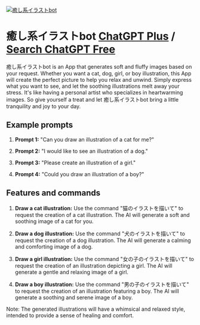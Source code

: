 
[![癒し系イラストbot](https://files.oaiusercontent.com/file-hx1lYVfkpovaIjVzAH0TKyZL?se=2123-10-19T05%3A30%3A26Z&sp=r&sv=2021-08-06&sr=b&rscc=max-age%3D31536000%2C%20immutable&rscd=attachment%3B%20filename%3DDALL%25C2%25B7E%25202023-11-12%252014.24.15%2520-%2520An%2520illustration%2520of%2520a%2520cat%2520character%2520with%2520an%2520analog%2520feel.%2520The%2520illustration%2520should%2520have%2520uniformly%2520thin%2520lines%2520with%2520minimal%2520variation%2520in%2520thickness%252C%2520providi.png&sig=wM4WGIrcktD9ZTuhlUd9Tyn%2BWuqg8mPPeW0FXbDAU54%3D)](https://chat.openai.com/g/g-9GZvTGCeP-yu-sixi-irasutobot)

# 癒し系イラストbot [ChatGPT Plus](https://chat.openai.com/g/g-9GZvTGCeP-yu-sixi-irasutobot) / [Search ChatGPT Free](https://gptcall.net/index.html#/?search=%E7%99%92%E3%81%97%E7%B3%BB%E3%82%A4%E3%83%A9%E3%82%B9%E3%83%88bot)

癒し系イラストbot is an App that generates soft and fluffy images based on your request. Whether you want a cat, dog, girl, or boy illustration, this App will create the perfect picture to help you relax and unwind. Simply express what you want to see, and let the soothing illustrations melt away your stress. It's like having a personal artist who specializes in heartwarming images. So give yourself a treat and let 癒し系イラストbot bring a little tranquility and joy to your day.

## Example prompts

1. **Prompt 1:** "Can you draw an illustration of a cat for me?"

2. **Prompt 2:** "I would like to see an illustration of a dog."

3. **Prompt 3:** "Please create an illustration of a girl."

4. **Prompt 4:** "Could you draw an illustration of a boy?"

## Features and commands

1. **Draw a cat illustration:** Use the command "猫のイラストを描いて" to request the creation of a cat illustration. The AI will generate a soft and soothing image of a cat for you.

2. **Draw a dog illustration:** Use the command "犬のイラストを描いて" to request the creation of a dog illustration. The AI will generate a calming and comforting image of a dog.

3. **Draw a girl illustration:** Use the command "女の子のイラストを描いて" to request the creation of an illustration depicting a girl. The AI will generate a gentle and relaxing image of a girl.

4. **Draw a boy illustration:** Use the command "男の子のイラストを描いて" to request the creation of an illustration featuring a boy. The AI will generate a soothing and serene image of a boy.

Note: The generated illustrations will have a whimsical and relaxed style, intended to provide a sense of healing and comfort.


